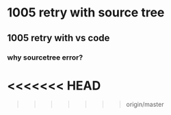 # 1005 retry with source tree
## 1005 retry with vs code
### why sourcetree error?
<<<<<<< HEAD
=======
>>>>>>> origin/master
